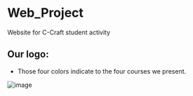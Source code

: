# Web_Project
Website for C-Craft student activity
## Our logo:
- Those four colors indicate to the four courses we present.

![image](https://github.com/reem-atalah/Web_Project/blob/master/Tested/nobacklogo4.png)
